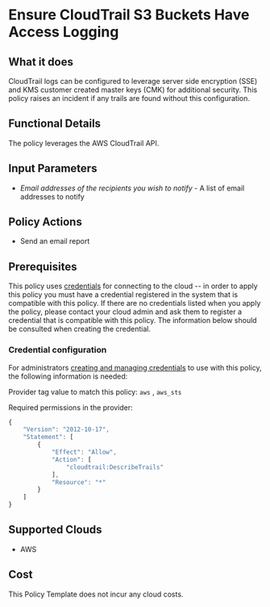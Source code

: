 # Ensure CloudTrail S3 Buckets Have Access Logging

## What it does

CloudTrail logs can be configured to leverage server side encryption (SSE) and KMS customer created master keys (CMK) for additional security. This policy raises an incident if any trails are found without this configuration.

## Functional Details

The policy leverages the AWS CloudTrail API.

## Input Parameters

- *Email addresses of the recipients you wish to notify* - A list of email addresses to notify

## Policy Actions

- Send an email report

## Prerequisites

This policy uses [credentials](https://docs.rightscale.com/policies/users/guides/credential_management.html) for connecting to the cloud -- in order to apply this policy you must have a credential registered in the system that is compatible with this policy. If there are no credentials listed when you apply the policy, please contact your cloud admin and ask them to register a credential that is compatible with this policy. The information below should be consulted when creating the credential.

### Credential configuration

For administrators [creating and managing credentials](https://docs.rightscale.com/policies/users/guides/credential_management.html) to use with this policy, the following information is needed:

Provider tag value to match this policy: `aws` , `aws_sts`

Required permissions in the provider:

```javascript
{
    "Version": "2012-10-17",
    "Statement": [
        {
            "Effect": "Allow",
            "Action": [
                "cloudtrail:DescribeTrails"
            ],
            "Resource": "*"
        }
    ]
}
```

## Supported Clouds

- AWS

## Cost

This Policy Template does not incur any cloud costs.
